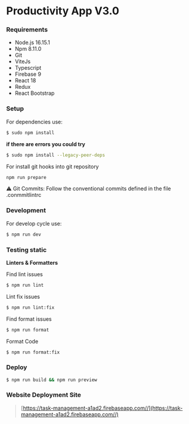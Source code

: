 # Productivity App V3.0

### Requirements

- Node.js 16.15.1
- Npm 8.11.0
- Git
- ViteJs
- Typescript
- Firebase 9
- React 18
- Redux
- React Bootstrap

### Setup

For dependencies use:

```bash
$ sudo npm install
```

**if there are errors you could try**

```bash
$ sudo npm install --legacy-peer-deps
```

For install git hooks into git repository

```bash
npm run prepare
```

⚠️ Git Commits: Follow the conventional commits defined in the file .conmmitlintrc

### Development

For develop cycle use:

```bash
$ npm run dev
```

### Testing static

**Linters & Formatters**

Find lint issues

```bash
$ npm run lint
```

Lint fix issues

```bash
$ npm run lint:fix
```

Find format issues

```bash
$ npm run format
```

Format Code

```bash
$ npm run format:fix
```

### Deploy

```bash
$ npm run build && npm run preview
```

### Website Deployment Site

> [https://task-management-a1ad2.firebaseapp.com//](https://task-management-a1ad2.firebaseapp.com//)
